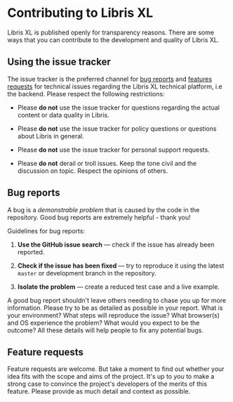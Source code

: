 # Contributing to Libris XL

Libris XL is published openly for transparency reasons. There are some ways that you can contribute to the development and quality of Libris XL.

<a name="use"></a>
## Using the issue tracker

The issue tracker is the preferred channel for [bug reports](#bugs) and
[features requests](#features) for technical issues regarding the Libris XL
technical platform, i.e the backend.<!-- and [submitting pull
requests](#pull-requests)--> Please respect the following restrictions:

* Please **do not** use the issue tracker for questions regarding the actual content or data quality in Libris.
  
* Please **do not** use the issue tracker for policy questions or questions about Libris in general.

* Please **do not** use the issue tracker for personal support requests.

* Please **do not** derail or troll issues. Keep the tone civil and the discussion on topic. Respect the opinions of others.

<a name="bugs"></a>
## Bug reports

A bug is a _demonstrable problem_ that is caused by the code in the repository.
Good bug reports are extremely helpful - thank you!

Guidelines for bug reports:

1. **Use the GitHub issue search** &mdash; check if the issue has already been
   reported.

2. **Check if the issue has been fixed** &mdash; try to reproduce it using the
   latest `master` or development branch in the repository.

3. **Isolate the problem** &mdash; create a reduced test
   case and a live example.

A good bug report shouldn't leave others needing to chase you up for more
information. Please try to be as detailed as possible in your report. What is
your environment? What steps will reproduce the issue? What browser(s) and OS
experience the problem? What would you expect to be the outcome? All these
details will help people to fix any potential bugs.

<a name="features"></a>
## Feature requests

Feature requests are welcome. But take a moment to find out whether your idea
fits with the scope and aims of the project. It's up to *you* to make a strong
case to convince the project's developers of the merits of this feature. Please
provide as much detail and context as possible.
